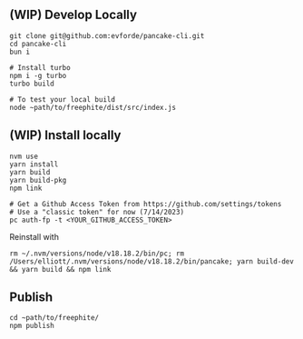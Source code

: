 ## (WIP) Develop Locally
```
git clone git@github.com:evforde/pancake-cli.git
cd pancake-cli
bun i

# Install turbo
npm i -g turbo
turbo build

# To test your local build
node ~path/to/freephite/dist/src/index.js
```

## (WIP) Install locally
```
nvm use
yarn install
yarn build
yarn build-pkg
npm link

# Get a Github Access Token from https://github.com/settings/tokens
# Use a "classic token" for now (7/14/2023)
pc auth-fp -t <YOUR_GITHUB_ACCESS_TOKEN>
```

Reinstall with
```
rm ~/.nvm/versions/node/v18.18.2/bin/pc; rm /Users/elliott/.nvm/versions/node/v18.18.2/bin/pancake; yarn build-dev && yarn build && npm link
```

## Publish
```
cd ~path/to/freephite/
npm publish
```
